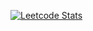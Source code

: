 [![Leetcode Stats](https://leetcard.jacoblin.cool/wignorbo?ext=contest)](https://leetcode.com/wignorbo)
